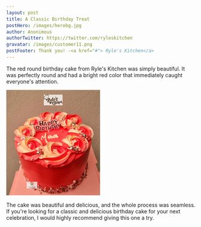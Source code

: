 ```yaml
---
layout: post
title: A Classic Birthday Treat
postHero: /images/herobg.jpg
author: Anonimous
authorTwitter: https://twitter.com/ryleskitchen
gravatar: /images/customer11.png
postFooter: Thank you! -<a href="#"> Ryle's Kitchen</a>
---
```



The red round birthday cake from Ryle's Kitchen was simply beautiful. It was perfectly round and had a bright red color that immediately caught everyone's attention.

<img class="pull-left" src="/images/081122-3.png" alt="classic cake">

 The cake was beautiful and delicious, and the whole process was seamless. If you're looking for a classic and delicious birthday cake for your next celebration, I would highly recommend giving this one a try.
